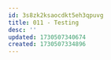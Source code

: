 ```yaml
---
id: 3s8zk2ksaocdkt5eh3qpuvg
title: 011 - Testing
desc: ''
updated: 1730507340674
created: 1730507334896
---
```

